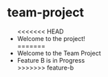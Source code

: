 # team-project

<ul>
<<<<<<< HEAD
 <li>Welcome to the project!</li>
=======
 <li>Welcome to the Team Project</li>
 <li>Feature B is in Progress</li>
>>>>>>> feature-b
</ul>
